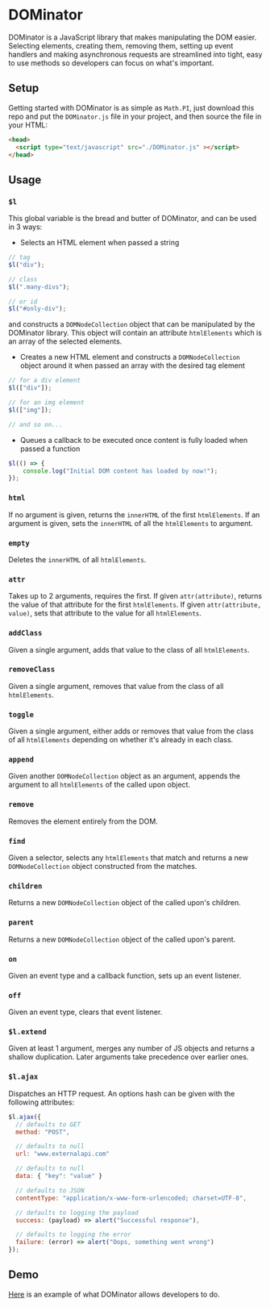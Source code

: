 # DOMinator

DOMinator is a JavaScript library that makes manipulating the DOM easier. Selecting elements, creating them, removing them, setting up event handlers and making asynchronous requests are streamlined into tight, easy to use methods so developers can focus on what's important.

## Setup

Getting started with DOMinator is as simple as `Math.PI`, just download this repo and put the `DOMinator.js` file in your project, and then source the file in your HTML:

```html
<head>
  <script type="text/javascript" src="./DOMinator.js" ></script>
</head>
```

## Usage

### `$l`
This global variable is the bread and butter of DOMinator, and can be used in 3 ways:

  - Selects an HTML element when passed a string
  ```javascript
  // tag
  $l("div");

  // class
  $l(".many-divs");

  // or id
  $l("#only-div");
  ```
  and constructs a `DOMNodeCollection` object that can be manipulated by the DOMinator library. This object will contain an attribute `htmlElements` which is an array of the selected elements.

  - Creates a new HTML element and constructs a `DOMNodeCollection` object around it when passed an array with the desired tag element
  ```javascript
  // for a div element
  $l(["div"]);

  // for an img element
  $l(["img"]);

  // and so on...
  ```

  - Queues a callback to be executed once content is fully loaded when passed a function
  ```javascript
  $l(() => {
      console.log("Initial DOM content has loaded by now!");
  });
  ```

### `html`

If no argument is given, returns the `innerHTML` of the first `htmlElements`. If an argument is given, sets the `innerHTML` of all the `htmlElements` to argument.

### `empty`

Deletes the `innerHTML` of all `htmlElements`.

### `attr`

Takes up to 2 arguments, requires the first. If given `attr(attribute)`, returns the value of that attribute for the first `htmlElements`. If given `attr(attribute, value)`, sets that attribute to the value for all `htmlElements`.

### `addClass`

Given a single argument, adds that value to the class of all `htmlElements`.

### `removeClass`

Given a single argument, removes that value from the class of all `htmlElements`.

### `toggle`

Given a single argument, either adds or removes that value from the class of all `htmlElements` depending on whether it's already in each class.

### `append`

Given another `DOMNodeCollection` object as an argument, appends the argument to all `htmlElements` of the called upon object.

### `remove`

Removes the element entirely from the DOM.

### `find`

Given a selector, selects any `htmlElements` that match and returns a new `DOMNodeCollection` object constructed from the matches.

### `children`

Returns a new `DOMNodeCollection` object of the called upon's children.

### `parent`

Returns a new `DOMNodeCollection` object of the called upon's parent.

### `on`

Given an event type and a callback function, sets up an event listener.

### `off`

Given an event type, clears that event listener.

### `$l.extend`

Given at least 1 argument, merges any number of JS objects and returns a shallow duplication. Later arguments take precedence over earlier ones.

### `$l.ajax`

Dispatches an HTTP request. An options hash can be given with the following attributes:
```javascript
$l.ajax({
  // defaults to GET
  method: "POST",

  // defaults to null
  url: "www.externalapi.com"

  // defaults to null
  data: { "key": "value" }

  // defaults to JSON
  contentType: "application/x-www-form-urlencoded; charset=UTF-8",

  // defaults to logging the payload
  success: (payload) => alert("Successful response"),

  // defaults to logging the error
  failure: (error) => alert("Oops, something went wrong")
});
```

## Demo

[Here](https://github.com/mschmuckler/DOMinator_demo) is an example of what DOMinator allows developers to do.
